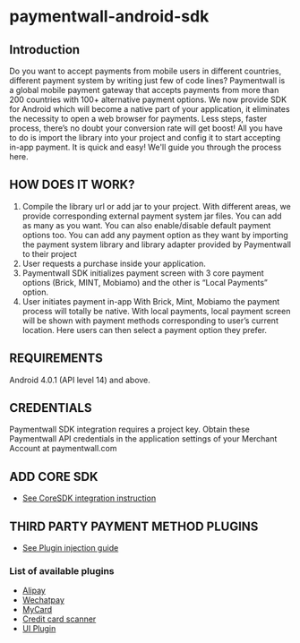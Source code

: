 # paymentwall-android-sdk

## Introduction
Do you want to accept payments from mobile users in different countries, different payment system by writing just few of code lines? 
Paymentwall is a global mobile payment gateway that accepts payments from more than 200 countries with 100+ alternative payment options. We now provide SDK for Android which will become a native part of your application, it eliminates the necessity to open a web browser for payments. Less steps, faster process, there’s no doubt your conversion rate will get boost! All you have to do is import the library into your project and config it to start accepting in-app payment. It is quick and easy! We'll guide you through the process here.


## HOW DOES IT WORK?
1. Compile the library url or add jar to your project. 
      With different areas, we provide corresponding external payment system jar files. You can add as many as you want. You can also enable/disable default payment options too. You can add any payment option as they want by importing the payment system library and library adapter provided by Paymentwall to their project
2. User requests a purchase inside your application.
3. Paymentwall SDK initializes payment screen with 3 core payment options (Brick, MINT, Mobiamo) and the other is “Local Payments” option. 
4. User initiates payment in-app 
      With Brick, Mint, Mobiamo the payment process will totally be native.
      With local payments, local payment screen will be shown with payment methods corresponding to user’s current location. Here users can then select a payment option they prefer.
      
## REQUIREMENTS
Android 4.0.1 (API level 14) and above.

## CREDENTIALS
Paymentwall SDK integration requires a project key. Obtain these Paymentwall API credentials in the application settings of your Merchant Account at paymentwall.com

## ADD CORE SDK
- [See CoreSDK integration instruction](https://github.com/paymentwall/paymentwall-android-sdk/tree/master/Core%20SDK/README.md)

## THIRD PARTY PAYMENT METHOD PLUGINS
- [See Plugin injection guide](https://github.com/paymentwall/paymentwall-android-sdk/tree/master/Core%20SDK/README.md#external-payment-systems-injection)
### List of available plugins
- [Alipay](https://github.com/paymentwall/paymentwall-android-sdk/tree/master/Plugin/Alipay)
- [Wechatpay](https://github.com/paymentwall/paymentwall-android-sdk/tree/master/Plugin/Wechatpay)
- [MyCard](https://github.com/paymentwall/paymentwall-android-sdk/tree/master/Plugin/MyCard)
- [Credit card scanner](https://github.com/paymentwall/paymentwall-android-sdk/tree/master/Plugin/CardScanner)
- [UI Plugin](https://github.com/paymentwall/paymentwall-android-sdk/tree/master/Plugin/UIPlugin)

